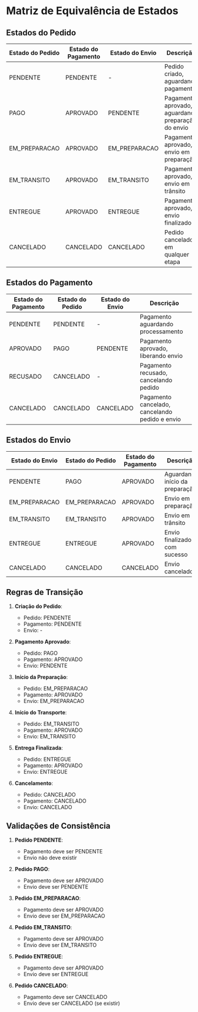 # Matriz de Equivalência de Estados

## Estados do Pedido
| Estado do Pedido | Estado do Pagamento | Estado do Envio | Descrição |
|-----------------|---------------------|----------------|-----------|
| PENDENTE | PENDENTE | - | Pedido criado, aguardando pagamento |
| PAGO | APROVADO | PENDENTE | Pagamento aprovado, aguardando preparação do envio |
| EM_PREPARACAO | APROVADO | EM_PREPARACAO | Pagamento aprovado, envio em preparação |
| EM_TRANSITO | APROVADO | EM_TRANSITO | Pagamento aprovado, envio em trânsito |
| ENTREGUE | APROVADO | ENTREGUE | Pagamento aprovado, envio finalizado |
| CANCELADO | CANCELADO | CANCELADO | Pedido cancelado em qualquer etapa |

## Estados do Pagamento
| Estado do Pagamento | Estado do Pedido | Estado do Envio | Descrição |
|---------------------|-----------------|----------------|-----------|
| PENDENTE | PENDENTE | - | Pagamento aguardando processamento |
| APROVADO | PAGO | PENDENTE | Pagamento aprovado, liberando envio |
| RECUSADO | CANCELADO | - | Pagamento recusado, cancelando pedido |
| CANCELADO | CANCELADO | CANCELADO | Pagamento cancelado, cancelando pedido e envio |

## Estados do Envio
| Estado do Envio | Estado do Pedido | Estado do Pagamento | Descrição |
|----------------|-----------------|---------------------|-----------|
| PENDENTE | PAGO | APROVADO | Aguardando início da preparação |
| EM_PREPARACAO | EM_PREPARACAO | APROVADO | Envio em preparação |
| EM_TRANSITO | EM_TRANSITO | APROVADO | Envio em trânsito |
| ENTREGUE | ENTREGUE | APROVADO | Envio finalizado com sucesso |
| CANCELADO | CANCELADO | CANCELADO | Envio cancelado |

## Regras de Transição

1. **Criação do Pedido**:
   - Pedido: PENDENTE
   - Pagamento: PENDENTE
   - Envio: -

2. **Pagamento Aprovado**:
   - Pedido: PAGO
   - Pagamento: APROVADO
   - Envio: PENDENTE

3. **Início da Preparação**:
   - Pedido: EM_PREPARACAO
   - Pagamento: APROVADO
   - Envio: EM_PREPARACAO

4. **Início do Transporte**:
   - Pedido: EM_TRANSITO
   - Pagamento: APROVADO
   - Envio: EM_TRANSITO

5. **Entrega Finalizada**:
   - Pedido: ENTREGUE
   - Pagamento: APROVADO
   - Envio: ENTREGUE

6. **Cancelamento**:
   - Pedido: CANCELADO
   - Pagamento: CANCELADO
   - Envio: CANCELADO

## Validações de Consistência

1. **Pedido PENDENTE**:
   - Pagamento deve ser PENDENTE
   - Envio não deve existir

2. **Pedido PAGO**:
   - Pagamento deve ser APROVADO
   - Envio deve ser PENDENTE

3. **Pedido EM_PREPARACAO**:
   - Pagamento deve ser APROVADO
   - Envio deve ser EM_PREPARACAO

4. **Pedido EM_TRANSITO**:
   - Pagamento deve ser APROVADO
   - Envio deve ser EM_TRANSITO

5. **Pedido ENTREGUE**:
   - Pagamento deve ser APROVADO
   - Envio deve ser ENTREGUE

6. **Pedido CANCELADO**:
   - Pagamento deve ser CANCELADO
   - Envio deve ser CANCELADO (se existir) 